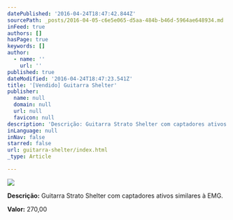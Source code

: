 ```yaml
---
datePublished: '2016-04-24T18:47:42.844Z'
sourcePath: _posts/2016-04-05-c6e5e065-d5aa-484b-b46d-5964ae648934.md
inFeed: true
authors: []
hasPage: true
keywords: []
author:
  - name: ''
    url: ''
published: true
dateModified: '2016-04-24T18:47:23.541Z'
title: '[Vendido] Guitarra Shelter'
publisher:
  name: null
  domain: null
  url: null
  favicon: null
description: 'Descrição: Guitarra Strato Shelter com captadores ativos similares à EMG.'
inLanguage: null
inNav: false
starred: false
url: guitarra-shelter/index.html
_type: Article

---
```

![](https://s3-us-west-2.amazonaws.com/the-grid-img/p/20417a03581943b94b4acc61a2efcf9bcd072225.jpg)

**Descrição:** Guitarra Strato Shelter com captadores ativos similares à EMG.

**Valor:** 270,00